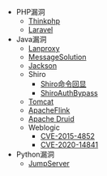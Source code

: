 ﻿<!-- docs/_sidebar.md -->
* PHP漏洞
   - [Thinkphp](papers/php/thinkphp.md)
   - [Laravel](papers/php/laravel.md)
* Java漏洞
   - [Lanproxy](papers/java/lanproxy.md)
   - [MessageSolution](papers/java/MessageSolution.md)
   - [Jackson](papers/java/jackson.md)
   - Shiro
      - [Shiro命令回显](papers/java/shiro/shiro.md)
      - [ShiroAuthBypass](papers/java/shiro/shiro_auth_bypass.md)
   - [Tomcat](papers/java/tomcat.md)
   - [ApacheFlink](papers/java/ApacheFlink.md)
   - [Apache Druid](papers/java/ApacheDruid.md)
   - Weblogic
     - [CVE-2015-4852](papers/java/weblogic/CVE-2015-4852.md)
     - [CVE-2020-14841](papers/java/weblogic/CVE-2020-14841.md)
* Python漏洞
   - [JumpServer](papers/python/jumpserver.md)
